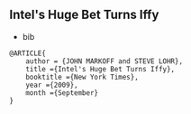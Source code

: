Intel's Huge Bet Turns Iffy
---

- bib
```
@ARTICLE{
	author = {JOHN MARKOFF and STEVE LOHR},
	title ={Intel's Huge Bet Turns Iffy},
	booktitle ={New York Times},
	year ={2009},
	month ={September}
}
```
